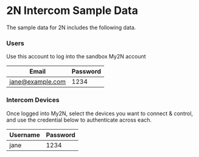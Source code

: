 # 2N Intercom Sample Data

The sample data for 2N includes the following data.

### Users

Use this account to log into the sandbox My2N account

| Email            | Password |
| ---------------- | -------- |
| jane@example.com | 1234     |

### Intercom Devices

Once logged into My2N, select the devices you want to connect & control, and use the credential below to authenticate across each.

| Username | Password |
| -------- | -------- |
| jane     | 1234     |
